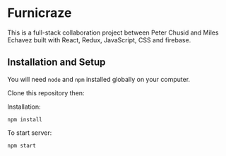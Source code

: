 # Furnicraze
This is a full-stack collaboration project between Peter Chusid and Miles Echavez built with React, Redux, JavaScript, CSS and firebase.

## Installation and Setup
You will need `node` and `npm` installed globally on your computer. 

Clone this repository then:

Installation:

`npm install`

To start server:

`npm start`
